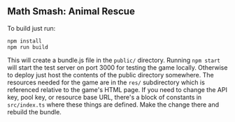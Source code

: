 ## Math Smash: Animal Rescue

To build just run:

```
npm install
npm run build
```

This will create a bundle.js file in the `public/` directory. Running `npm start` will start the test server on port 3000 for testing the game locally. Otherwise to deploy just host the contents of the public directory somewhere. The resources needed for the game are in the `res/` subdirectory which is referenced relative to the game's HTML page. If you need to change the API key, pool key, or resource base URL, there's a block of constants in `src/index.ts` where these things are defined. Make the change there and rebuild the bundle.
